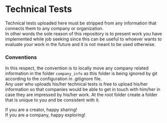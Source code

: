 # Technical Tests
Technical tests uploaded here must be stripped from any information that connects them to any company or organization.  
In other words the sole reason of this repository is to present work you have implemented while job seeking since this can be useful to whoever wants to evaluate your work in the future and it is not meant to be used otherwise.  

### Conventions
In this respect, the convention is to locally move any company related information in the folder `company_info` as this folder is being ignored by git according to the configuration in .gitignore file.  
Any user who uploads his/her technical tests is free to upload his/her information so that companies would be able to get in touch with him/her in case they are impressed by his/her work. At the root folder create a folder that is unique to you and be consistent with it.

If you are a creator, happy sharing!  
If you are a company, happy exploring!
